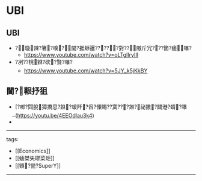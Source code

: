 ﻿---
layout: default
---

# UBI

## UBI
* ?璇辣?箸?嗅?閫?捱蝷暹?????對??隞斤冗???箇?瘥嚗?
  * https://www.youtube.com/watch?v=oLTgIlryIII
* ?冽??桃銝?砍?賢?嚗?
  * https://www.youtube.com/watch?v=5JY_k5jKkBY

## 閫?鞎抒狙
* [?啣?閰脫獐撟思?銝?蝯阡?舀?憟賜??寞???銝?祕撽?閮港?蝑?嚗(https://youtu.be/4EEOdlau3k4)
* 




---
tags:
  - [[Economics]]
  - [[蝒桀失璆菜炬]]
  - [[頞?甇?SuperY]]
---

